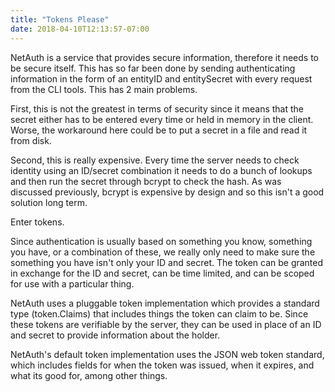 ```yaml
---
title: "Tokens Please"
date: 2018-04-10T12:13:57-07:00
---
```


NetAuth is a service that provides secure information, therefore it
needs to be secure itself.  This has so far been done by sending
authenticating information in the form of an entityID and entitySecret
with every request from the CLI tools.  This has 2 main problems.

First, this is not the greatest in terms of security since it means
that the secret either has to be entered every time or held in memory
in the client.  Worse, the workaround here could be to put a secret in
a file and read it from disk.

Second, this is really expensive. Every time the server needs to check
identity using an ID/secret combination it needs to do a bunch of
lookups and then run the secret through bcrypt to check the hash.  As
was discussed previously, bcrypt is expensive by design and so this
isn't a good solution long term.

Enter tokens.

Since authentication is usually based on something you know, something
you have, or a combination of these, we really only need to make sure
the something you have isn't only your ID and secret.  The token can
be granted in exchange for the ID and secret, can be time limited, and
can be scoped for use with a particular thing.

NetAuth uses a pluggable token implementation which provides a
standard type (token.Claims) that includes things the token can claim
to be.  Since these tokens are verifiable by the server, they can be
used in place of an ID and secret to provide information about the
holder.

NetAuth's default token implementation uses the JSON web token
standard, which includes fields for when the token was issued, when it
expires, and what its good for, among other things.
